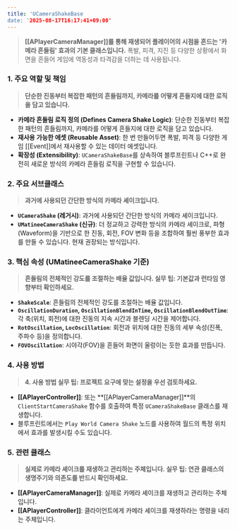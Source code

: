 ```yaml
---
title: 'UCameraShakeBase
date: '2025-08-17T16:17:41+09:00'
---
```




> **[[APlayerCameraManager]]를 통해 재생되어 플레이어의 시점을 흔드는 '카메라 흔들림' 효과의 기본 클래스입니다.** 폭발, 피격, 지진 등 다양한 상황에서 화면을 흔들어 게임에 역동성과 타격감을 더하는 데 사용됩니다.

### **1. 주요 역할 및 책임**
> **단순한 진동부터 복잡한 패턴의 흔들림까지, 카메라를 어떻게 흔들지에 대한 로직을 담고 있습니다.**
* **카메라 흔들림 로직 정의 (Defines Camera Shake Logic)**:
	단순한 진동부터 복잡한 패턴의 흔들림까지, 카메라를 어떻게 흔들지에 대한 로직을 담고 있습니다.
* **재사용 가능한 에셋 (Reusable Asset)**:
	한 번 만들어두면 폭발, 피격 등 다양한 게임 [[Event]]에서 재사용할 수 있는 데이터 에셋입니다.
* **확장성 (Extensibility)**:
	`UCameraShakeBase`를 상속하여 블루프린트나 C++로 완전히 새로운 방식의 카메라 흔들림 로직을 구현할 수 있습니다.

### **2. 주요 서브클래스**
> **과거에 사용되던 간단한 방식의 카메라 셰이크입니다.**
* **`UCameraShake` (레거시)**:
	과거에 사용되던 간단한 방식의 카메라 셰이크입니다.
* **`UMatineeCameraShake` (신규)**:
	더 정교하고 강력한 방식의 카메라 셰이크로, 파형(Waveform)을 기반으로 한 진동, 회전, FOV 변화 등을 조합하여 훨씬 풍부한 효과를 만들 수 있습니다. 현재 권장되는 방식입니다.

### **3. 핵심 속성 (UMatineeCameraShake 기준)**
> **흔들림의 전체적인 강도를 조절하는 배율 값입니다. 실무 팁: 기본값과 런타임 영향부터 확인하세요.**
* **`ShakeScale`**:
	흔들림의 전체적인 강도를 조절하는 배율 값입니다.
* **`OscillationDuration`, `OscillationBlendInTime`, `OscillationBlendOutTime`**:
	각 축(위치, 회전)에 대한 진동의 지속 시간과 블렌딩 시간을 제어합니다.
* **`RotOscillation`, `LocOscillation`**:
	회전과 위치에 대한 진동의 세부 속성(진폭, 주파수 등)을 정의합니다.
* **`FOVOscillation`**:
	시야각(FOV)을 흔들어 화면이 울렁이는 듯한 효과를 만듭니다.

### **4. 사용 방법**
> **4. 사용 방법 실무 팁: 프로젝트 요구에 맞는 설정을 우선 검토하세요.**
* **[[APlayerController]]**:
	또는 **[[APlayerCameraManager]]**의 `ClientStartCameraShake` 함수를 호출하여 특정 `UCameraShakeBase` 클래스를 재생합니다.
* 블루프린트에서는 `Play World Camera Shake` 노드를 사용하여 월드의 특정 위치에서 효과를 발생시킬 수도 있습니다.

### **5. 관련 클래스**
> **실제로 카메라 셰이크를 재생하고 관리하는 주체입니다. 실무 팁: 연관 클래스의 생명주기와 의존도를 반드시 확인하세요.**
* **[[APlayerCameraManager]]**:
	실제로 카메라 셰이크를 재생하고 관리하는 주체입니다.
* **[[APlayerController]]**:
	클라이언트에게 카메라 셰이크를 재생하라는 명령을 내리는 주체입니다.
